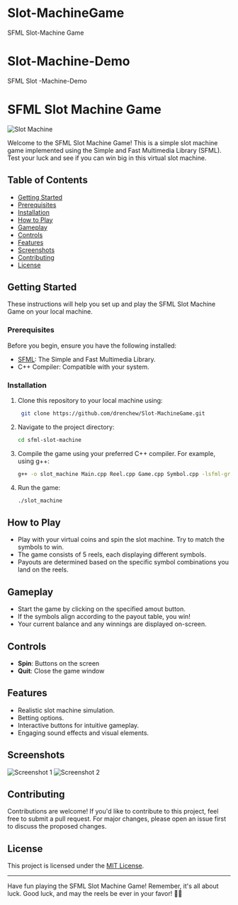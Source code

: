 # Slot-MachineGame
SFML Slot-Machine Game
# Slot-Machine-Demo
SFML Slot -Machine-Demo

# SFML Slot Machine Game

![Slot Machine](screenshot.png)

Welcome to the SFML Slot Machine Game! This is a simple slot machine game implemented using the Simple and Fast Multimedia Library (SFML). Test your luck and see if you can win big in this virtual slot machine.

## Table of Contents

- [Getting Started](#getting-started)
- [Prerequisites](#prerequisites)
- [Installation](#installation)
- [How to Play](#how-to-play)
- [Gameplay](#gameplay)
- [Controls](#controls)
- [Features](#features)
- [Screenshots](#screenshots)
- [Contributing](#contributing)
- [License](#license)

## Getting Started

These instructions will help you set up and play the SFML Slot Machine Game on your local machine.

### Prerequisites

Before you begin, ensure you have the following installed:

- [SFML](https://www.sfml-dev.org/download.php): The Simple and Fast Multimedia Library.
- C++ Compiler: Compatible with your system.

### Installation

1. Clone this repository to your local machine using:

   ```bash
    git clone https://github.com/drenchew/Slot-MachineGame.git
   ```

2. Navigate to the project directory:

   ```bash
   cd sfml-slot-machine
   ```

3. Compile the game using your preferred C++ compiler. For example, using g++:

   ```bash
   g++ -o slot_machine Main.cpp Reel.cpp Game.cpp Symbol.cpp -lsfml-graphics -lsfml-window -lsfml-system
   ```

4. Run the game:

   ```bash
   ./slot_machine
   ```

## How to Play

- Play with your virtual coins and spin the slot machine. Try to match the symbols to win.
- The game consists of 5 reels, each displaying different symbols.
- Payouts are determined based on the specific symbol combinations you land on the reels.

## Gameplay

- Start the game by clicking on the specified amout button.
- If the symbols align according to the payout table, you win!
- Your current balance and any winnings are displayed on-screen.

## Controls

- **Spin**: Buttons on the screen
- **Quit**: Close the game window

## Features

- Realistic slot machine simulation.
- Betting options.
- Interactive buttons for intuitive gameplay.
- Engaging sound effects and visual elements.

## Screenshots

![Screenshot 1](screenshots/screenshot1.png)
![Screenshot 2](screenshots/screenshot2.png)

## Contributing

Contributions are welcome! If you'd like to contribute to this project, feel free to submit a pull request. For major changes, please open an issue first to discuss the proposed changes.

## License

This project is licensed under the [MIT License](LICENSE).

---

Have fun playing the SFML Slot Machine Game! Remember, it's all about luck. Good luck, and may the reels be ever in your favor! 🎰🎉
